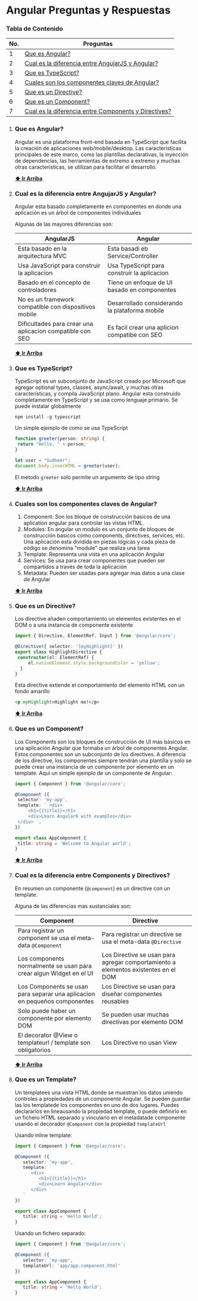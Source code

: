 # Angular Preguntas y Respuestas

### Tabla de Contenido

| No. | Preguntas                                                                                            |
| --- | ---------------------------------------------------------------------------------------------------- |
| 1   | [Que es Angular?](#que-es-angular)                                                                   |
| 2   | [Cual es la diferencia entre AngujarJS y Angular?](#cual-es-la-diferencia-entre-angujarjs-y-angular) |
| 3   | [Que es TypeScript?](#que-es-typescript) |
| 4   | [Cuales son los componentes claves de Angular?](#cuales-son-los-componentes-claves-de-angular) |
| 5   | [Que es un Directive?](#que-es-un-directive) |
| 6   | [Que es un Component?](#que-es-un-Component) |
| 7   | [Cual es la diferencia entre Components y Directives?](#cual-es-la-diferencia-entre-components-y-directives) |

1. ### Que es Angular?

   Angular es una plataforma front-end basada en TypeScript que facilita la creación de aplicaciones web/mobile/desktop. Las características principales de este marco, como las plantillas declarativas, la inyección de dependencias, las herramientas de extremo a extremo y muchas otras características, se utilizan para facilitar el desarrollo.

   **[⬆ Ir Arriba](#tabla-de-contenido)**

2. ### Cual es la diferencia entre AngujarJS y Angular?

   Angular esta basado completamente en componentes en donde una aplicación es un árbol de componentes individuales

   Algunas de las mayores diferencias son:

   | AngularJS                                                 | Angular                                        |
   | --------------------------------------------------------- | ---------------------------------------------- |
   | Esta basado en la arquitectura MVC                        | Esta basadi eb Service/Controller              |
   | Usa JavaScript para construir la aplicacion               | Usa TypeScript para construir la aplicacion    |
   | Basado en el concepto de controladores                    | Tiene un enfoque de UI basado en componentes   |
   | No es un framework compatible con dispositivos mobile     | Desarrollado considerando la plataforma mobile |
   | Dificultades para crear una aplicacion compatible con SEO | Es facil crear una aplicion compatibe con SEO  |

   **[⬆ Ir Arriba](#tabla-de-contenido)**

3. ### Que es TypeScript?

   TypeScript es un subconjunto de JavaScript creado por Microsoft que agregar optional types, classes, async/await, y muchas otras características, y compila JavaScript plano. Angular esta construido completamente en TypeScript y se usa como lenguaje primario. Se puede instalar globalmente

   ```shell
   npm install -g typescript
   ```

   Un simple ejemplo de como se usa TypeScript

   ```ts
   function greeter(person: string) {
   	return "Hello, " + person;
   }

   let user = "Sudheer";
   document.body.innerHTML = greeter(user);
   ```

   El metodo `greeter` solo permite un argumento de tipo string

   **[⬆ Ir Arriba](#tabla-de-contenido)**

4. ### Cuales son los componentes claves de Angular?

   1. Component: Son los bloque de construcción basicos de una aplication angular para controlar las vistas HTML.
   2. Modules: En angular un modulo es un conjunto de bloques de construcción basicos como components, directives, services, etc. Una aplicación esta dividida en piezas lógicas y cada pieza de código se denomina "module" que realiza una tarea
   3. Template: Representa una vista en una aplicación Angular
   4. Services: Se usa para crear componentes que pueden ser compartidos a través de toda la aplicación
   5. Metadata: Pueden ser usadas para agregar mas datos a una clase de Angular

   **[⬆ Ir Arriba](#tabla-de-contenido)**

5. ### Que es un Directive?

   Los directive añaden comportamiento un elementos existentes en el DOM o a una instancia de componente existente

   ```ts
   import { Directive, ElementRef, Input } from '@angular/core';

   @Directive({ selector: '[myHighlight]' })
   export class HighlightDirective {
   	constructor(el: ElementRef) {
   		el.nativeElement.style.backgroundColor = 'yellow';
     }
   }
   ```

   Esta directive extiende el comportamiento del elemento HTML con un fondo amarillo

   ```html
   <p myHighlight>Highlight me!</p>
   ```

   **[⬆ Ir Arriba](#tabla-de-contenido)**

6. ### Que es un Component?

   Los Components son los bloques de construcción de UI mas básicos en una aplicación Angular que formaba un árbol de componentes Angular. Estos componentes son un subconjunto de los directives. A diferencia de los directive, los componentes siempre tendrán una plantilla y solo se puede crear una instancia de un componente por elemento en un template. Aquí un simple ejemplo de un componente de Angular:

   ```ts
   import { Component } from '@angular/core';

   @Component ({
   	selector: 'my-app',
   	template: ` <div>
   		<h1>{{title}}</h1>
   		<div>Learn Angular6 with examples</div>
   	</div> `,
   })

   export class AppComponent {
   	title: string = 'Welcome to Angular world';
   }
   ```

   **[⬆ Ir Arriba](#tabla-de-contenido)**

7. ### Cual es la diferencia entre Components y Directives?

   En resumen un componente (`@component`) es un directive con un template.

   Alguna de las diferencias mas sustanciales son:

   | Component                                                    | Directive                                                    |
   | ------------------------------------------------------------ | ------------------------------------------------------------ |
   | Para registrar un component se usa el meta-data  `@Component` | Para registrar un directive se usa el meta-data `@Directive` |
   | Los components normalmente se usan para crear algun Widget en el UI | Los Directive se usan para agregar comportamiento a elementos existentes en el DOM |
   | Los Components  se usan para separar una aplicacion en pequeños componentes | Los Directive se usan para diseñar componentes reusables     |
   | Solo puede haber un componente por elemento DOM              | Se pueden usar muchas directivas por elemento DOM            |
   | El decorator @View o templateurl / template son obligatorios | Los Directive no usan View                                   |

   **[⬆ Ir Arriba](#tabla-de-contenido)**

8. ### Que es un Template?

   Un templatees una vista HTML donde se muestran los datos uniendo controles a propiedades de un componente Angular. Se pueden guardar las los templatede los componentes en uno de dos lugares. Puedes declararlos en lineausando la propiedad template, o puede definirlo en un fichero HTML separado y vincularlo en el metadatade componente usando el decorador `@Component` con la propiedad `templateUrl`

   Usando inline template:

   ```ts
   import { Component } from '@angular/core';

   @Component ({
      selector: 'my-app',
      template: `
         <div>
            <h1>{{title}}</h1>
            <div>Learn Angular</div>
         </div>
      `
   })

   export class AppComponent {
      title: string = 'Hello World';
   }
   ```

   Usando un fichero separado:

   ```ts
   import { Component } from '@angular/core';

   @Component ({
      selector: 'my-app',
      templateUrl: 'app/app.component.html'
   })

   export class AppComponent {
      title: string = 'Hello World';
   }
   ```
